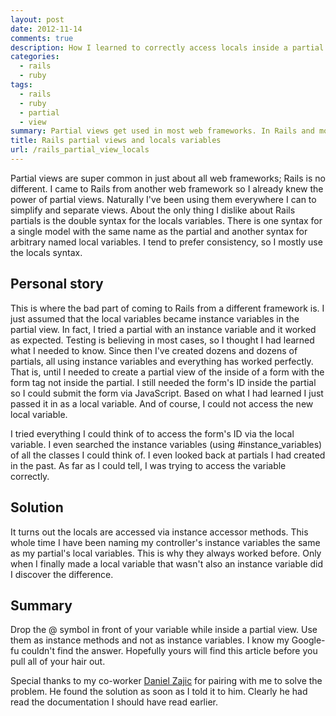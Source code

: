 ```yaml
---
layout: post
date: 2012-11-14
comments: true
description: How I learned to correctly access locals inside a partial view template.
categories:
  - rails
  - ruby
tags:
  - rails
  - ruby
  - partial
  - view
summary: Partial views get used in most web frameworks. In Rails and most other frameworks you can pass local variables to your partials. This is how I learned that in Rails these locals are instance methods and not instance variables.
title: Rails partial views and locals variables
url: /rails_partial_view_locals
---
```


Partial views are super common in just about all web frameworks; Rails is no different. I came to Rails from another web framework so I already knew the power of partial views. Naturally I've been using them everywhere I can to simplify and separate views. About the only thing I dislike about Rails partials is the double syntax for the locals variables. There is one syntax for a single model with the same name as the partial and another syntax for arbitrary named local variables. I tend to prefer consistency, so I mostly use the locals syntax.

## Personal story

This is where the bad part of coming to Rails from a different framework is. I just assumed that the local variables became instance variables in the partial view. In fact, I tried a partial with an instance variable and it worked as expected. Testing is believing in most cases, so I thought I had learned what I needed to know. Since then I've created dozens and dozens of partials, all using instance variables and everything has worked perfectly. That is, until I needed to create a partial view of the inside of a form with the form tag not inside the partial. I still needed the form's ID inside the partial so I could submit the form via JavaScript. Based on what I had learned I just passed it in as a local variable. And of course, I could not access the new local variable.

I tried everything I could think of to access the form's ID via the local variable. I even searched the instance variables (using #instance\_variables) of all the classes I could think of. I even looked back at partials I had created in the past. As far as I could tell, I was trying to access the variable correctly.

## Solution

It turns out the locals are accessed via instance accessor methods. This whole time I have been naming my controller's instance variables the same as my partial's local variables. This is why they always worked before. Only when I finally made a local variable that wasn't also an instance variable did I discover the difference.

## Summary

Drop the @ symbol in front of your variable while inside a partial view. Use them as instance methods and not as instance variables. I know my Google-fu couldn't find the answer. Hopefully yours will find this article before you pull all of your hair out.

Special thanks to my co-worker [Daniel Zajic][1] for pairing with me to solve the problem. He found the solution as soon as I told it to him. Clearly he had read the documentation I should have read earlier.

[1]: http://www.danielzajic.com/
